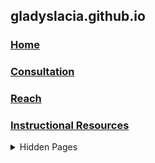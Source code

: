 ## gladyslacia.github.io
### [Home](https://gladyslacia.github.io/index.html)
### [Consultation](https://gladyslacia.github.io/consultation.html)
### [Reach](https://gladyslacia.github.io/reach.html)
### [Instructional Resources](https://gladyslacia.github.io/materials.html)
<details>
<summary>Hidden Pages</summary>
<a href="https://gladyslacia.github.io/classrecords.html">Class Records</a>
<a href="https://gladyslacia.github.io/lecturenotes.html">Lecture Notes</a>
</details>
